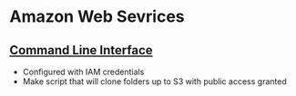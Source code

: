 # Amazon Web Sevrices

## [Command Line Interface](https://aws.amazon.com/cli/)

- Configured with IAM credentials
- Make script that will clone folders up to S3 with public access granted